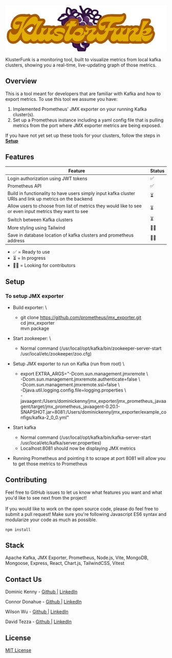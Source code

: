 ![KlusterFunk Logo](./src/assets/klusterfunklogo2.png)

KlusterFunk is a monitoring tool, built to visualize metrics from local kafka clusters, showing you a real-time, live-updating graph of those metrics.

## Overview

This is a tool meant for developers that are familiar with Kafka and how to export metrics. To use this tool we assume you have:

1. Implemented Prometheus' JMX exporter on your running Kafka cluster(s).
2. Set up a Prometheus instance including a yaml config file that is pulling metrics from the port where JMX exporter metrics are being exposed.

If you have not yet set up these tools for your clusters, follow the steps in **[Setup](#setup)**

## Features

| Feature                                                                                                  | Status |
| -------------------------------------------------------------------------------------------------------- | ------ |
| Login authorization using JWT tokens                                                                     | ✅     |
| Prometheus API                                                                                           | ✅     |
| Build in functionality to have users simply input kafka cluster URIs and link up metrics on the backend  | ⏳     |
| Allow users to choose from list of metrics they would like to see or even input metrics they want to see | ⏳     |
| Switch between Kafka clusters                                                                            | ⏳     |
| More styling using Tailwind                                                                              | 🙏🏻     |
| Save in database location of kafka clusters and prometheus address                                       | 🙏🏻     |

- ✅ = Ready to use
- ⏳ = In progress
- 🙏🏻 = Looking for contributors

## Setup

### To setup JMX exporter

- Build exporter: \

  - git clone https://github.com/prometheus/jmx_exporter.git \
    cd jmx_exporter \
    mvn package

- Start zookeeper: \

  - Normal command (/usr/local/opt/kafka/bin/zookeeper-server-start /usr/local/etc/zookeeper/zoo.cfg)

- Setup JMX exporter to run on Kafka (run from root) \

  - export EXTRA_ARGS="-Dcom.sun.management.jmxremote \ \
    -Dcom.sun.management.jmxremote.authenticate=false \ \
    -Dcom.sun.management.jmxremote.ssl=false \ \
    -Djava.util.logging.config.file=logging.properties \ \
    -javaagent:/Users/dominickenny/jmx_exporter/jmx_prometheus_javaagent/target/jmx_prometheus_javaagent-0.20.1-SNAPSHOT.jar=8081:/Users/dominickenny/jmx_exporter/example_configs/kafka-2_0_0.yml"

- Start kafka

  - Normal command (/usr/local/opt/kafka/bin/kafka-server-start /usr/local/etc/kafka/server.properties)
  - Localhost:8081 should now be displaying JMX metrics

- Running Prometheus and pointing it to scrape at port 8081 will allow you to get those metrics to Prometheus

## Contributing

Feel free to GitHub issues to let us know what features you want and what you'd like to see next from the project! \
\
If you would like to work on the open source code, please do feel free to submit a pull request! Make sure you're following Javascript ES6 syntax and modularize your code as much as possible.

```shell
npm install
```

## Stack

Apache Kafka, JMX Exporter, Prometheus, Node.js, Vite, MongoDB, Mongoose, Express, React, Chart.js, TailwindCSS, Vitest

## Contact Us

<p>Dominic Kenny - <a href="https://github.com/dominicjkenny">
Github
</a> | <a href="https://www.linkedin.com/in/dominicjkenny/">
LinkedIn
</a>
</p>
<p>Connor Donahue - <a href="https://github.com/conniedonahue">
Github 
</a> | <a href="https://www.linkedin.com/in/connordonahue09/">
LinkedIn
</a>
</p>
<p>Wilson Wu - <a href="https://github.com/jwu8475">
Github 
</a> | <a href="https://www.linkedin.com/in/wilson-wu-4a821719a/">
LinkedIn
</a>
</p>
<p>David Tezza - <a href="https://github.com/dtezz">
Github 
</a> | <a href="https://www.linkedin.com/in/david-tezza/">
LinkedIn
</a>
</p>

## License

[MIT License](./LICENSE.md)

